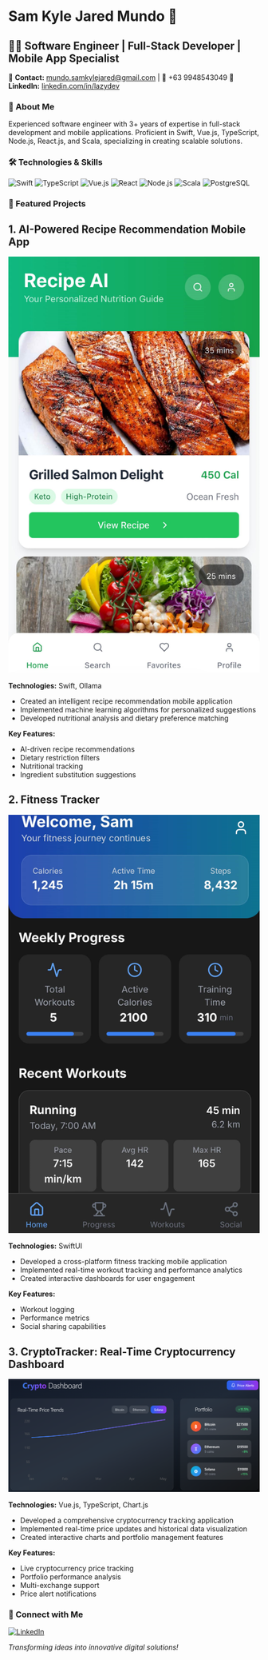 # Sam Kyle Jared Mundo 👋

## 👨‍💻 Software Engineer | Full-Stack Developer | Mobile App Specialist

📧 **Contact:** mundo.samkylejared@gmail.com | 📱 +63 9948543049
🔗 **LinkedIn:** [linkedin.com/in/lazydev](https://linkedin.com/in/lazydev)

### 🚀 About Me
Experienced software engineer with 3+ years of expertise in full-stack development and mobile applications. Proficient in Swift, Vue.js, TypeScript, Node.js, React.js, and Scala, specializing in creating scalable solutions.

### 🛠️ Technologies & Skills
![Swift](https://img.shields.io/badge/Swift-FA7343?style=for-the-badge&logo=swift&logoColor=white)
![TypeScript](https://img.shields.io/badge/TypeScript-007ACC?style=for-the-badge&logo=typescript&logoColor=white)
![Vue.js](https://img.shields.io/badge/Vue.js-35495E?style=for-the-badge&logo=vue.js&logoColor=4FC08D)
![React](https://img.shields.io/badge/React-20232A?style=for-the-badge&logo=react&logoColor=61DAFB)
![Node.js](https://img.shields.io/badge/Node.js-43853D?style=for-the-badge&logo=node.js&logoColor=white)
![Scala](https://img.shields.io/badge/Scala-DC322F?style=for-the-badge&logo=scala&logoColor=white)
![PostgreSQL](https://img.shields.io/badge/PostgreSQL-316192?style=for-the-badge&logo=postgresql&logoColor=white)

### 🚧 Featured Projects

## 1. AI-Powered Recipe Recommendation Mobile App
![RecipeAI](https://github.com/jaredmnb/github-profile/blob/main/images/AI-Recipe.png?raw=true)

**Technologies:** Swift, Ollama
- Created an intelligent recipe recommendation mobile application
- Implemented machine learning algorithms for personalized suggestions
- Developed nutritional analysis and dietary preference matching

**Key Features:**
- AI-driven recipe recommendations
- Dietary restriction filters
- Nutritional tracking
- Ingredient substitution suggestions

## 2. Fitness Tracker
![Fitness Tracker App](https://github.com/jaredmnb/github-profile/blob/main/images/Fitness-Tracker.png?raw=true)

**Technologies:** SwiftUI
- Developed a cross-platform fitness tracking mobile application
- Implemented real-time workout tracking and performance analytics
- Created interactive dashboards for user engagement

**Key Features:**
- Workout logging
- Performance metrics
- Social sharing capabilities

## 3. CryptoTracker: Real-Time Cryptocurrency Dashboard
![CryptoTracker](https://github.com/jaredmnb/github-profile/blob/main/images/Crypto-Dashboard.png?raw=true)

**Technologies:** Vue.js, TypeScript, Chart.js
- Developed a comprehensive cryptocurrency tracking application
- Implemented real-time price updates and historical data visualization
- Created interactive charts and portfolio management features

**Key Features:**
- Live cryptocurrency price tracking
- Portfolio performance analysis
- Multi-exchange support
- Price alert notifications

### 🤝 Connect with Me
[![LinkedIn](https://img.shields.io/badge/LinkedIn-0077B5?style=for-the-badge&logo=linkedin&logoColor=white)](https://linkedin.com/in/lazydev)

*Transforming ideas into innovative digital solutions!*
